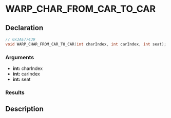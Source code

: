 # WARP_CHAR_FROM_CAR_TO_CAR

## Declaration
```cpp
// 0x3AE77439
void WARP_CHAR_FROM_CAR_TO_CAR(int charIndex, int carIndex, int seat);
```

### Arguments
- **int:** charIndex
- **int:** carIndex
- **int:** seat

### Results

## Description
